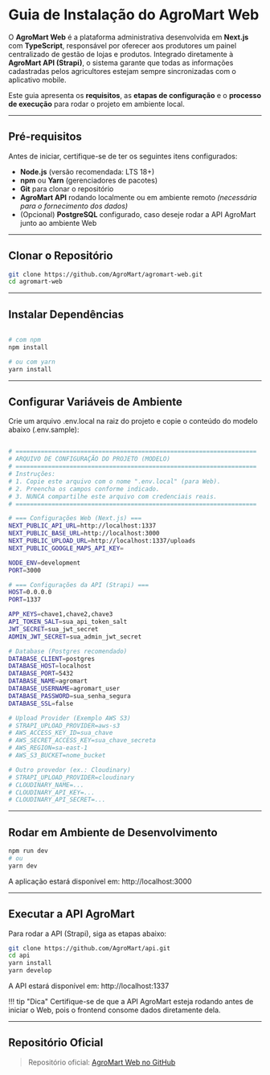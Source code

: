 # Guia de Instalação do AgroMart Web

O **AgroMart Web** é a plataforma administrativa desenvolvida em **Next.js** com **TypeScript**, responsável por oferecer aos produtores um painel centralizado de gestão de lojas e produtos. Integrado diretamente à **AgroMart API (Strapi)**, o sistema garante que todas as informações cadastradas pelos agricultores estejam sempre sincronizadas com o aplicativo mobile.  

Este guia apresenta os **requisitos**, as **etapas de configuração** e o **processo de execução** para rodar o projeto em ambiente local.

---

## Pré-requisitos

Antes de iniciar, certifique-se de ter os seguintes itens configurados:

- **Node.js** (versão recomendada: LTS 18+)  
- **npm** ou **Yarn** (gerenciadores de pacotes)  
- **Git** para clonar o repositório  
- **AgroMart API** rodando localmente ou em ambiente remoto *(necessária para o fornecimento dos dados)*  
- (Opcional) **PostgreSQL** configurado, caso deseje rodar a API AgroMart junto ao ambiente Web  

---

## Clonar o Repositório

```bash
git clone https://github.com/AgroMart/agromart-web.git
cd agromart-web
```

---

## Instalar Dependências
```bash

# com npm
npm install

# ou com yarn
yarn install
```

---

## Configurar Variáveis de Ambiente
Crie um arquivo .env.local na raiz do projeto e copie o conteúdo do modelo abaixo (.env.sample):

```bash

# ===================================================================
# ARQUIVO DE CONFIGURAÇÃO DO PROJETO (MODELO)
# ===================================================================
# Instruções:
# 1. Copie este arquivo com o nome ".env.local" (para Web).
# 2. Preencha os campos conforme indicado.
# 3. NUNCA compartilhe este arquivo com credenciais reais.
# ===================================================================

# === Configurações Web (Next.js) ===
NEXT_PUBLIC_API_URL=http://localhost:1337
NEXT_PUBLIC_BASE_URL=http://localhost:3000
NEXT_PUBLIC_UPLOAD_URL=http://localhost:1337/uploads
NEXT_PUBLIC_GOOGLE_MAPS_API_KEY=

NODE_ENV=development
PORT=3000

# === Configurações da API (Strapi) ===
HOST=0.0.0.0
PORT=1337

APP_KEYS=chave1,chave2,chave3
API_TOKEN_SALT=sua_api_token_salt
JWT_SECRET=sua_jwt_secret
ADMIN_JWT_SECRET=sua_admin_jwt_secret

# Database (Postgres recomendado)
DATABASE_CLIENT=postgres
DATABASE_HOST=localhost
DATABASE_PORT=5432
DATABASE_NAME=agromart
DATABASE_USERNAME=agromart_user
DATABASE_PASSWORD=sua_senha_segura
DATABASE_SSL=false

# Upload Provider (Exemplo AWS S3)
# STRAPI_UPLOAD_PROVIDER=aws-s3
# AWS_ACCESS_KEY_ID=sua_chave
# AWS_SECRET_ACCESS_KEY=sua_chave_secreta
# AWS_REGION=sa-east-1
# AWS_S3_BUCKET=nome_bucket

# Outro provedor (ex.: Cloudinary)
# STRAPI_UPLOAD_PROVIDER=cloudinary
# CLOUDINARY_NAME=...
# CLOUDINARY_API_KEY=...
# CLOUDINARY_API_SECRET=...
```

---

## Rodar em Ambiente de Desenvolvimento
```bash
npm run dev
# ou
yarn dev
```

A aplicação estará disponível em:
http://localhost:3000

---

## Executar a API AgroMart
Para rodar a API (Strapi), siga as etapas abaixo:

```bash
git clone https://github.com/AgroMart/api.git
cd api
yarn install
yarn develop
```

A API estará disponível em:
 http://localhost:1337

!!! tip "Dica"
  Certifique-se de que a API AgroMart esteja rodando antes de iniciar o Web, pois o frontend consome dados diretamente dela.

---

## Repositório Oficial

> Repositório oficial: [AgroMart Web no GitHub](https://github.com/AgroMart/agromart-web)